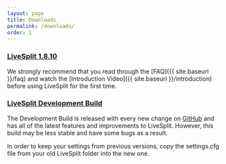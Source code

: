 ```yaml
---
layout: page
title: Downloads
permalink: /downloads/
order: 2
---
```

### [LiveSplit 1.8.10](https://github.com/LiveSplit/LiveSplit/releases/download/1.8.10/LiveSplit_1.8.10.zip)

<div id="download-count"></div>

We strongly recommend that you read through the [FAQ]({{ site.baseurl }}/faq) and watch the [Introduction Video]({{ site.baseurl }}/introduction) before using LiveSplit for the first time.

### [LiveSplit Development Build](https://raw.githubusercontent.com/LiveSplit/LiveSplit.github.io/artifacts/LiveSplitDevBuild.zip)

The Development Build is released with every new change on [GitHub](https://github.com/LiveSplit/LiveSplit) and has all of the latest features and improvements to LiveSplit.
However, this build may be less stable and have some bugs as a result.

In order to keep your settings from previous versions, copy the settings.cfg file from your old LiveSplit folder into the new one.

<script>{% include download-count.js %}</script>
